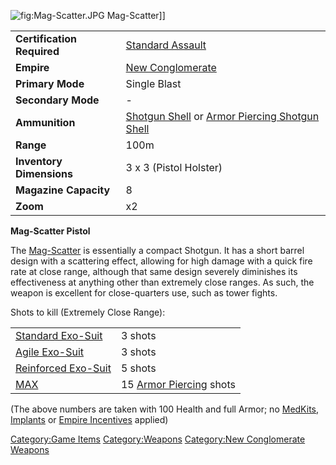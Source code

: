 ![](Mag-Scatter.JPG "fig:Mag-Scatter.JPG") Mag-Scatter\]\]

|                            |                                                                                                                      |
|----------------------------|----------------------------------------------------------------------------------------------------------------------|
| **Certification Required** | [Standard Assault](Standard_Assault "wikilink")                                                                      |
| **Empire**                 | [New Conglomerate](New_Conglomerate "wikilink")                                                                      |
| **Primary Mode**           | Single Blast                                                                                                         |
| **Secondary Mode**         | \-                                                                                                                   |
| **Ammunition**             | [Shotgun Shell](Shotgun_Shell "wikilink") or [Armor Piercing Shotgun Shell](Armor_Piercing_Shotgun_Shell "wikilink") |
| **Range**                  | 100m                                                                                                                 |
| **Inventory Dimensions**   | 3 x 3 (Pistol Holster)                                                                                               |
| **Magazine Capacity**      | 8                                                                                                                    |
| **Zoom**                   | x2                                                                                                                   |

**Mag-Scatter Pistol**

The [Mag-Scatter](Mag-Scatter "wikilink") is essentially a compact
Shotgun. It has a short barrel design with a scattering effect, allowing
for high damage with a quick fire rate at close range, although that
same design severely diminishes its effectiveness at anything other than
extremely close ranges. As such, the weapon is excellent for
close-quarters use, such as tower fights.

Shots to kill (Extremely Close Range):

|                                                       |                                                      |
|-------------------------------------------------------|------------------------------------------------------|
| [Standard Exo-Suit](Standard_Exo-Suit "wikilink")     | 3 shots                                              |
| [Agile Exo-Suit](Agile_Exo-Suit "wikilink")           | 3 shots                                              |
| [Reinforced Exo-Suit](Reinforced_Exo-Suit "wikilink") | 5 shots                                              |
| [MAX](MAX "wikilink")                                 | 15 [Armor Piercing](Armor_Piercing "wikilink") shots |

(The above numbers are taken with 100 Health and full Armor; no
[MedKits](MedKit "wikilink"), [Implants](Implants "wikilink") or [Empire
Incentives](Empire_Incentives "wikilink") applied)

[Category:Game Items](Category:Game_Items "wikilink")
[Category:Weapons](Category:Weapons "wikilink") [Category:New
Conglomerate Weapons](Category:New_Conglomerate_Weapons "wikilink")